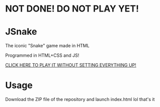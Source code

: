 # NOT DONE! DO NOT PLAY YET!


# JSnake
The iconic "Snake" game made in HTML

Programmed in HTML+CSS and JS!

[CLICK HERE TO PLAY IT WITHOUT SETTING EVERYTHING UP!]()


# Usage

Download the ZIP file of the repository and launch index.html lol that's it
